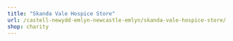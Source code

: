 ```yaml
---
title: "Skanda Vale Hospice Store"
url: /castell-newydd-emlyn-newcastle-emlyn/skanda-vale-hospice-store/
shop: charity
---
```

